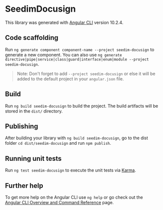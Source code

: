 # SeedimDocusign

This library was generated with [Angular CLI](https://github.com/angular/angular-cli) version 10.2.4.

## Code scaffolding

Run `ng generate component component-name --project seedim-docusign` to generate a new component. You can also use `ng generate directive|pipe|service|class|guard|interface|enum|module --project seedim-docusign`.
> Note: Don't forget to add `--project seedim-docusign` or else it will be added to the default project in your `angular.json` file. 

## Build

Run `ng build seedim-docusign` to build the project. The build artifacts will be stored in the `dist/` directory.

## Publishing

After building your library with `ng build seedim-docusign`, go to the dist folder `cd dist/seedim-docusign` and run `npm publish`.

## Running unit tests

Run `ng test seedim-docusign` to execute the unit tests via [Karma](https://karma-runner.github.io).

## Further help

To get more help on the Angular CLI use `ng help` or go check out the [Angular CLI Overview and Command Reference](https://angular.io/cli) page.
